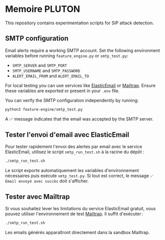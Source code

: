 # Memoire PLUTON

This repository contains experimentation scripts for SIP attack detection.

## SMTP configuration

Email alerts require a working SMTP account. Set the following environment variables before running `feature_engine.py` or `smtp_test.py`:

- `SMTP_SERVER` and `SMTP_PORT`
- `SMTP_USERNAME` and `SMTP_PASSWORD`
- `ALERT_EMAIL_FROM` and `ALERT_EMAIL_TO`

For local testing you can use services like [ElasticEmail](https://elasticemail.com) or [Mailtrap](https://mailtrap.io). Ensure these variables are exported or present in your `.env` file.

You can verify the SMTP configuration independently by running:

```bash
python3 feature-engine/smtp_test.py
```

A ✅ message indicates that the email was accepted by the SMTP server.

## Tester l'envoi d'email avec ElasticEmail

Pour tester rapidement l'envoi des alertes par email avec le service
ElasticEmail, utilisez le script `smtp_run_test.sh` à la racine du dépôt :

```bash
./smtp_run_test.sh
```

Le script exporte automatiquement les variables d'environnement nécessaires puis
exécute `smtp_test.py`. Si tout est correct, le message `✅ Email envoyé avec succès` doit
s'afficher.

## Tester avec Mailtrap

Si vous souhaitez lever les limitations du service ElasticEmail gratuit,
vous pouvez utiliser l'environnement de test [Mailtrap](https://mailtrap.io).
Il suffit d'exécuter :

```bash
./smtp_run_test.sh
```

Les emails générés apparaîtront directement dans la sandbox Mailtrap.
